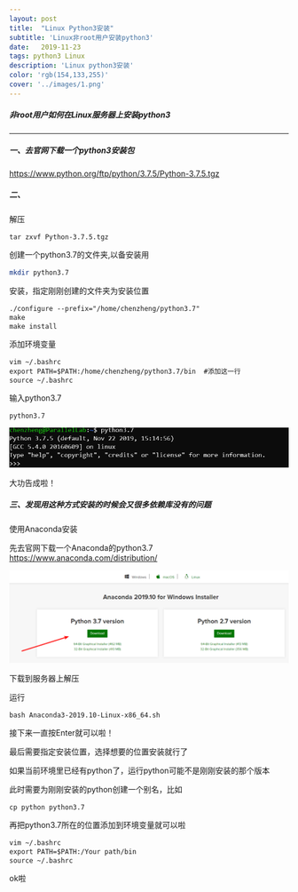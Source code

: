 ```yaml
---
layout: post
title:  "Linux Python3安装"
subtitle: 'Linux非root用户安装python3'
date:   2019-11-23
tags: python3 Linux
description: 'Linux python3安装'
color: 'rgb(154,133,255)'
cover: '../images/1.png'
---
```




##### 非root用户如何在Linux服务器上安装python3

---

##### 一、去官网下载一个python3安装包

https://www.python.org/ftp/python/3.7.5/Python-3.7.5.tgz

##### 二、

解压

```shell
tar zxvf Python-3.7.5.tgz
```

创建一个python3.7的文件夹,以备安装用

```sh
mkdir python3.7
```

安装，指定刚刚创建的文件夹为安装位置

```shell
./configure --prefix="/home/chenzheng/python3.7"
make
make install
```

添加环境变量

```shell
vim ~/.bashrc
export PATH=$PATH:/home/chenzheng/python3.7/bin  #添加这一行
source ~/.bashrc
```

输入python3.7

```shell
python3.7
```

![](/images/1.png)

大功告成啦！

##### 三、发现用这种方式安装的时候会又很多依赖库没有的问题

使用Anaconda安装

先去官网下载一个Anaconda的python3.7 https://www.anaconda.com/distribution/ 

![](/images/2.png)

下载到服务器上解压

运行

```shell
bash Anaconda3-2019.10-Linux-x86_64.sh
```

接下来一直按Enter就可以啦！

最后需要指定安装位置，选择想要的位置安装就行了

如果当前环境里已经有python了，运行python可能不是刚刚安装的那个版本

此时需要为刚刚安装的python创建一个别名，比如

```shell
cp python python3.7
```

再把python3.7所在的位置添加到环境变量就可以啦

```shell
vim ~/.bashrc
export PATH=$PATH:/Your path/bin
source ~/.bashrc
```

ok啦
